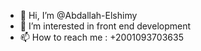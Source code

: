 - 👋 Hi, I’m @Abdallah-Elshimy
- 👀 I’m interested in front end development 
- 📫 How to reach me : +2001093703635

<!---
Abdallah-Elshimy/Abdallah-Elshimy is a ✨ special ✨ repository because its `README.md` (this file) appears on your GitHub profile.
You can click the Preview link to take a look at your changes.
--->
